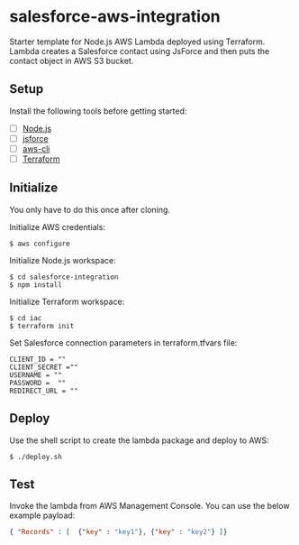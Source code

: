 # salesforce-aws-integration

Starter template for  Node.js AWS Lambda deployed using Terraform. Lambda creates a Salesforce contact using JsForce and then puts the contact object in AWS S3 bucket. 

## Setup

Install the following tools before getting started:

- [ ] [Node.js](https://nodejs.org/en/)
- [ ] [jsforce](https://jsforce.github.io/)
- [ ] [aws-cli](https://aws.amazon.com/cli/)
- [ ] [Terraform](https://www.terraform.io/)

## Initialize

You only have to do this once after cloning.

Initialize AWS credentials:

```shell
$ aws configure
```

Initialize Node.js workspace:

```shell
$ cd salesforce-integration
$ npm install
```

Initialize Terraform workspace:

```shell
$ cd iac
$ terraform init
```

Set Salesforce connection parameters in terraform.tfvars file:
```shell
CLIENT_ID = ""
CLIENT_SECRET =""
USERNAME = ""
PASSWORD =  ""
REDIRECT_URL = ""
```

## Deploy

Use the shell script to create the lambda package and deploy to AWS:

```shell
$ ./deploy.sh
```

## Test

Invoke the lambda from AWS Management Console.
You can use the below example payload:

```json
{ "Records" : [  {"key" : "key1"}, {"key" : "key2"} ]}
```

